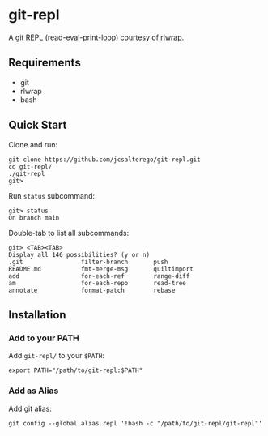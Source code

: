 # git-repl

A git REPL (read-eval-print-loop) courtesy of [rlwrap](https://github.com/hanslub42/rlwrap).

## Requirements

* git
* rlwrap
* bash

## Quick Start

Clone and run:

```
git clone https://github.com/jcsalterego/git-repl.git
cd git-repl/
./git-repl
git>
```

Run `status` subcommand:

```
git> status
On branch main
```

Double-tab to list all subcommands:

```
git> <TAB><TAB>
Display all 146 possibilities? (y or n)
.git                filter-branch       push
README.md           fmt-merge-msg       quiltimport
add                 for-each-ref        range-diff
am                  for-each-repo       read-tree
annotate            format-patch        rebase
```

## Installation

### Add to your PATH

Add `git-repl/` to your `$PATH`:

```
export PATH="/path/to/git-repl:$PATH"
```

### Add as Alias

Add git alias:

```
git config --global alias.repl '!bash -c "/path/to/git-repl/git-repl"'
```
